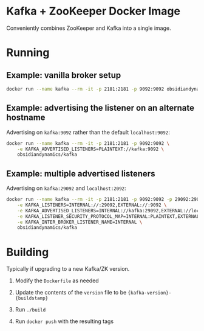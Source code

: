 Kafka + ZooKeeper Docker Image
===
Conveniently combines ZooKeeper and Kafka into a single image.

# Running
## Example: vanilla broker setup
```sh
docker run --name kafka --rm -it -p 2181:2181 -p 9092:9092 obsidiandynamics/kafka
```

## Example: advertising the listener on an alternate hostname
Advertising on `kafka:9092` rather than the default `localhost:9092`:
```sh
docker run --name kafka --rm -it -p 2181:2181 -p 9092:9092 \
    -e KAFKA_ADVERTISED_LISTENERS=PLAINTEXT://kafka:9092 \
    obsidiandynamics/kafka
```

## Example: multiple advertised listeners
Advertising on `kafka:29092` and `localhost:2092`:
```sh
docker run --name kafka --rm -it -p 2181:2181 -p 9092:9092 -p 29092:29092 \
    -e KAFKA_LISTENERS=INTERNAL://:29092,EXTERNAL://:9092 \
    -e KAFKA_ADVERTISED_LISTENERS=INTERNAL://kafka:29092,EXTERNAL://localhost:9092 \
    -e KAFKA_LISTENER_SECURITY_PROTOCOL_MAP=INTERNAL:PLAINTEXT,EXTERNAL:PLAINTEXT \
    -e KAFKA_INTER_BROKER_LISTENER_NAME=INTERNAL \
    obsidiandynamics/kafka
```

# Building
Typically if upgrading to a new Kafka/ZK version.

1. Modify the `Dockerfile` as needed 

2. Update the contents of the `version` file to be `{kafka-version}-{buildstamp}`

3. Run `./build`

4. Run `docker push` with the resulting tags